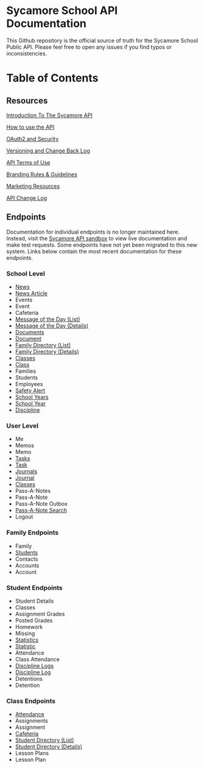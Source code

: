 Sycamore School API Documentation
=============

This Github repository is the official source of truth for the Sycamore School Public API. 
Please feel free to open any issues if you find typos or inconsistencies.

# Table of Contents

## Resources

[Introduction To The Sycamore API](Introduction.md)

[How to use the API](GeneralUsage.md)

[OAuth2 and Security](OAuth2AndSecurity.md)

[Versioning and Change Back Log](Versioning.md)

[API Terms of Use](TermsOfUse.md)

[Branding Rules & Guidelines](BrandGuidelines.md)

[Marketing Resources](MarketingResources.md)

[API Change Log](ChangeLog.md)

## Endpoints

Documentation for individual endpoints is no longer maintained here. Instead, visit the [Sycamore API sandbox](https://app.sycamoreschool.com/oauth/sandbox/index.php) to view live documentation and make test requests. Some endpoints have not yet been migrated to this new system. Links below contain the most recent documentation for these endpoints.

### School Level

- [News](Endpoints/School/News.md)
- [News Article](Endpoints/School/News_Article.md)
- Events
- Event
- Cafeteria
- [Message of the Day (List)](Endpoints/School/MOTD_List.md)
- [Message of the Day (Details)](Endpoints/School/MOTD_Details.md)
- [Documents](Endpoints/School/Documents.md)
- [Document](Endpoints/School/Document.md)
- [Family Directory (List)](Endpoints/School/Directory_List.md)
- [Family Directory (Details)](Endpoints/School/Directory_Details.md)
- [Classes](Endpoints/School/Classes.md)
- [Class](Endpoints/School/Class.md)
- Families
- Students
- Employees
- [Safety Alert](Endpoints/School/SafetyAlert.md)
- [School Years](Endpoints/School/Years.md)
- [School Year](Endpoints/School/Year.md)
- [Discipline](Endpoints/School/Discipline.md)

### User Level

- Me
- Memos
- Memo
- [Tasks](Endpoints/User/Tasks.md)
- [Task](Endpoints/User/Task.md)
- [Journals](Endpoints/User/Journals.md)
- [Journal](Endpoints/User/Journal.md)
- [Classes](Endpoints/User/Classes.md)
- Pass-A-Notes
- Pass-A-Note
- Pass-A-Note Outbox
- [Pass-A-Note Search](Endpoints/User/Pass-A-Note_Search.md)
- Logout

### Family Endpoints

- Family
- [Students](Endpoints/Family/Students.md)
- Contacts
- Accounts
- Account

### Student Endpoints

- Student Details
- Classes
- Assignment Grades
- Posted Grades
- Homework
- Missing
- [Statistics](Endpoints/Student/Statistics.md)
- [Statistic](Endpoints/Student/Statistic.md)
- Attendance
- Class Attendance
- [Discipline Logs](Endpoints/Student/Discipline_Logs.md)
- [Discipline Log](Endpoints/Student/Discipline_Log.md)
- Detentions
- Detention

### Class Endpoints

- [Attendance](Endpoints/Class/Attendance.md)
- Assignments
- Assignment
- [Cafeteria](Endpoints/Class/Cafeteria.md)
- [Student Directory (List)](Endpoints/Class/Directory_Students.md)
- [Student Directory (Details)](Endpoints/Class/Directory_Student.md)
- Lesson Plans
- Lesson Plan
